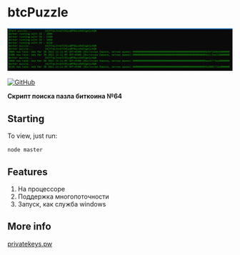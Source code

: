 # btcPuzzle

<p align="center">
    <img alt="logo" title="Logo" src="https://github.com/Exxuslee/btcPuzzle/blob/master/btcPuzzle.png">
</p>
<p>
   <a href="">
    <img alt="GitHub" src="https://img.shields.io/github/license/exxuslee/btcPuzzle">
  </a>
</p>

**Скрипт поиска пазла биткоина №64**

## Starting
To view, just run:
```
node master
```

## Features
1. На процессоре
2. Поддержка многопоточности
3. Запуск, как служба windows

## More info
[privatekeys.pw](https://privatekeys.pw/puzzles/bitcoin-puzzle-tx)